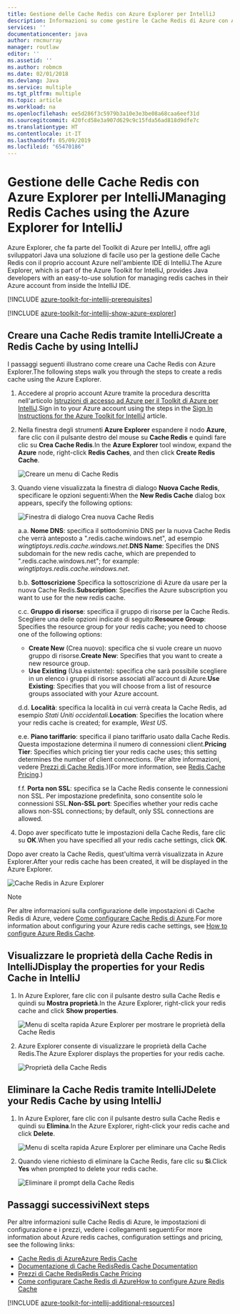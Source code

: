```yaml
---
title: Gestione delle Cache Redis con Azure Explorer per IntelliJ
description: Informazioni su come gestire le Cache Redis di Azure con Azure Explorer per IntelliJ.
services: ''
documentationcenter: java
author: rmcmurray
manager: routlaw
editor: ''
ms.assetid: ''
ms.author: robmcm
ms.date: 02/01/2018
ms.devlang: Java
ms.service: multiple
ms.tgt_pltfrm: multiple
ms.topic: article
ms.workload: na
ms.openlocfilehash: ee5d286f3c5979b3a10e3e3be08a68caa6eef31d
ms.sourcegitcommit: 420fcd58e3a907d629c9c15fda56ad818d9dfe7c
ms.translationtype: HT
ms.contentlocale: it-IT
ms.lasthandoff: 05/09/2019
ms.locfileid: "65470186"
---
```

# <a name="managing-redis-caches-using-the-azure-explorer-for-intellij"></a><span data-ttu-id="df67c-103">Gestione delle Cache Redis con Azure Explorer per IntelliJ</span><span class="sxs-lookup"><span data-stu-id="df67c-103">Managing Redis Caches using the Azure Explorer for IntelliJ</span></span>

<span data-ttu-id="df67c-104">Azure Explorer, che fa parte del Toolkit di Azure per IntelliJ, offre agli sviluppatori Java una soluzione di facile uso per la gestione delle Cache Redis con il proprio account Azure nell'ambiente IDE di IntelliJ.</span><span class="sxs-lookup"><span data-stu-id="df67c-104">The Azure Explorer, which is part of the Azure Toolkit for IntelliJ, provides Java developers with an easy-to-use solution for managing redis caches in their Azure account from inside the IntelliJ IDE.</span></span>

[!INCLUDE [azure-toolkit-for-intellij-prerequisites](../includes/azure-toolkit-for-intellij-prerequisites.md)]

[!INCLUDE [azure-toolkit-for-intellij-show-azure-explorer](../includes/azure-toolkit-for-intellij-show-azure-explorer.md)]

## <a name="create-a-redis-cache-by-using-intellij"></a><span data-ttu-id="df67c-105">Creare una Cache Redis tramite IntelliJ</span><span class="sxs-lookup"><span data-stu-id="df67c-105">Create a Redis Cache by using IntelliJ</span></span>

<span data-ttu-id="df67c-106">I passaggi seguenti illustrano come creare una Cache Redis con Azure Explorer.</span><span class="sxs-lookup"><span data-stu-id="df67c-106">The following steps walk you through the steps to create a redis cache using the Azure Explorer.</span></span>

1. <span data-ttu-id="df67c-107">Accedere al proprio account Azure tramite la procedura descritta nell'articolo [Istruzioni di accesso ad Azure per il Toolkit di Azure per IntelliJ].</span><span class="sxs-lookup"><span data-stu-id="df67c-107">Sign in to your Azure account using the steps in the [Sign In Instructions for the Azure Toolkit for IntelliJ] article.</span></span>

1. <span data-ttu-id="df67c-108">Nella finestra degli strumenti **Azure Explorer** espandere il nodo **Azure**, fare clic con il pulsante destro del mouse su **Cache Redis** e quindi fare clic su **Crea Cache Redis**.</span><span class="sxs-lookup"><span data-stu-id="df67c-108">In the **Azure Explorer** tool window, expand the **Azure** node, right-click **Redis Caches**, and then click **Create Redis Cache**.</span></span>

   ![Creare un menu di Cache Redis][CR01]

1. <span data-ttu-id="df67c-110">Quando viene visualizzata la finestra di dialogo **Nuova Cache Redis**, specificare le opzioni seguenti:</span><span class="sxs-lookup"><span data-stu-id="df67c-110">When the **New Redis Cache** dialog box appears, specify the following options:</span></span>

   ![Finestra di dialogo Crea nuova Cache Redis][CR02]

   <span data-ttu-id="df67c-112">a.</span><span class="sxs-lookup"><span data-stu-id="df67c-112">a.</span></span> <span data-ttu-id="df67c-113">**Nome DNS**: specifica il sottodominio DNS per la nuova Cache Redis che verrà anteposto a ".redis.cache.windows.net", ad esempio *wingtiptoys.redis.cache.windows.net*.</span><span class="sxs-lookup"><span data-stu-id="df67c-113">**DNS Name**: Specifies the DNS subdomain for the new redis cache, which are prepended to ".redis.cache.windows.net"; for example: *wingtiptoys.redis.cache.windows.net*.</span></span>

   <span data-ttu-id="df67c-114">b.</span><span class="sxs-lookup"><span data-stu-id="df67c-114">b.</span></span> <span data-ttu-id="df67c-115">**Sottoscrizione** Specifica la sottoscrizione di Azure da usare per la nuova Cache Redis.</span><span class="sxs-lookup"><span data-stu-id="df67c-115">**Subscription**: Specifies the Azure subscription you want to use for the new redis cache.</span></span>

   <span data-ttu-id="df67c-116">c.</span><span class="sxs-lookup"><span data-stu-id="df67c-116">c.</span></span> <span data-ttu-id="df67c-117">**Gruppo di risorse**: specifica il gruppo di risorse per la Cache Redis. Scegliere una delle opzioni indicate di seguito:</span><span class="sxs-lookup"><span data-stu-id="df67c-117">**Resource Group**: Specifies the resource group for your redis cache; you need to choose one of the following options:</span></span> 
      * <span data-ttu-id="df67c-118">**Create New** (Crea nuovo): specifica che si vuole creare un nuovo gruppo di risorse.</span><span class="sxs-lookup"><span data-stu-id="df67c-118">**Create New**: Specifies that you want to create a new resource group.</span></span> 
      * <span data-ttu-id="df67c-119">**Use Existing** (Usa esistente): specifica che sarà possibile scegliere in un elenco i gruppi di risorse associati all'account di Azure.</span><span class="sxs-lookup"><span data-stu-id="df67c-119">**Use Existing**: Specifies that you will choose from a list of resource groups associated with your Azure account.</span></span> 

   <span data-ttu-id="df67c-120">d.</span><span class="sxs-lookup"><span data-stu-id="df67c-120">d.</span></span> <span data-ttu-id="df67c-121">**Località**: specifica la località in cui verrà creata la Cache Redis, ad esempio *Stati Uniti occidentali*.</span><span class="sxs-lookup"><span data-stu-id="df67c-121">**Location**: Specifies the location where your redis cache is created; for example, *West US*.</span></span>

   <span data-ttu-id="df67c-122">e.</span><span class="sxs-lookup"><span data-stu-id="df67c-122">e.</span></span> <span data-ttu-id="df67c-123">**Piano tariffario**: specifica il piano tariffario usato dalla Cache Redis. Questa impostazione determina il numero di connessioni client.</span><span class="sxs-lookup"><span data-stu-id="df67c-123">**Pricing Tier**: Specifies which pricing tier your redis cache uses; this setting determines the number of client connections.</span></span> <span data-ttu-id="df67c-124">(Per altre informazioni, vedere [Prezzi di Cache Redis].)</span><span class="sxs-lookup"><span data-stu-id="df67c-124">(For more information, see [Redis Cache Pricing].)</span></span>

   <span data-ttu-id="df67c-125">f.</span><span class="sxs-lookup"><span data-stu-id="df67c-125">f.</span></span> <span data-ttu-id="df67c-126">**Porta non SSL**: specifica se la Cache Redis consente le connessioni non SSL. Per impostazione predefinita, sono consentite solo le connessioni SSL.</span><span class="sxs-lookup"><span data-stu-id="df67c-126">**Non-SSL port**: Specifies whether your redis cache allows non-SSL connections; by default, only SSL connections are allowed.</span></span>

1. <span data-ttu-id="df67c-127">Dopo aver specificato tutte le impostazioni della Cache Redis, fare clic su **OK**.</span><span class="sxs-lookup"><span data-stu-id="df67c-127">When you have specified all your redis cache settings, click **OK**.</span></span>

<span data-ttu-id="df67c-128">Dopo aver creato la Cache Redis, quest'ultima verrà visualizzata in Azure Explorer.</span><span class="sxs-lookup"><span data-stu-id="df67c-128">After your redis cache has been created, it will be displayed in the Azure Explorer.</span></span>

   ![Cache Redis in Azure Explorer][CR03]

> [!NOTE]
>
> <span data-ttu-id="df67c-130">Per altre informazioni sulla configurazione delle impostazioni di Cache Redis di Azure, vedere [Come configurare Cache Redis di Azure].</span><span class="sxs-lookup"><span data-stu-id="df67c-130">For more information about configuring your Azure redis cache settings, see [How to configure Azure Redis Cache].</span></span>
>

## <a name="display-the-properties-for-your-redis-cache-in-intellij"></a><span data-ttu-id="df67c-131">Visualizzare le proprietà della Cache Redis in IntelliJ</span><span class="sxs-lookup"><span data-stu-id="df67c-131">Display the properties for your Redis Cache in IntelliJ</span></span>

1. <span data-ttu-id="df67c-132">In Azure Explorer, fare clic con il pulsante destro sulla Cache Redis e quindi su **Mostra proprietà**.</span><span class="sxs-lookup"><span data-stu-id="df67c-132">In the Azure Explorer, right-click your redis cache and click **Show properties**.</span></span>

   ![Menu di scelta rapida Azure Explorer per mostrare le proprietà della Cache Redis][SP01]

1. <span data-ttu-id="df67c-134">Azure Explorer consente di visualizzare le proprietà della Cache Redis.</span><span class="sxs-lookup"><span data-stu-id="df67c-134">The Azure Explorer displays the properties for your redis cache.</span></span>

   ![Proprietà della Cache Redis][SP02]

## <a name="delete-your-redis-cache-by-using-intellij"></a><span data-ttu-id="df67c-136">Eliminare la Cache Redis tramite IntelliJ</span><span class="sxs-lookup"><span data-stu-id="df67c-136">Delete your Redis Cache by using IntelliJ</span></span>

1. <span data-ttu-id="df67c-137">In Azure Explorer, fare clic con il pulsante destro sulla Cache Redis e quindi su **Elimina**.</span><span class="sxs-lookup"><span data-stu-id="df67c-137">In the Azure Explorer, right-click your redis cache and click **Delete**.</span></span>

   ![Menu di scelta rapida Azure Explorer per eliminare una Cache Redis][DE01]

1. <span data-ttu-id="df67c-139">Quando viene richiesto di eliminare la Cache Redis, fare clic su **Sì**.</span><span class="sxs-lookup"><span data-stu-id="df67c-139">Click **Yes** when prompted to delete your redis cache.</span></span>

   ![Eliminare il prompt della Cache Redis][DE02]

## <a name="next-steps"></a><span data-ttu-id="df67c-141">Passaggi successivi</span><span class="sxs-lookup"><span data-stu-id="df67c-141">Next steps</span></span>

<span data-ttu-id="df67c-142">Per altre informazioni sulle Cache Redis di Azure, le impostazioni di configurazione e i prezzi, vedere i collegamenti seguenti:</span><span class="sxs-lookup"><span data-stu-id="df67c-142">For more information about Azure redis caches, configuration settings and pricing, see the following links:</span></span>

* <span data-ttu-id="df67c-143">[Cache Redis di Azure]</span><span class="sxs-lookup"><span data-stu-id="df67c-143">[Azure Redis Cache]</span></span>
* <span data-ttu-id="df67c-144">[Documentazione di Cache Redis]</span><span class="sxs-lookup"><span data-stu-id="df67c-144">[Redis Cache Documentation]</span></span>
* <span data-ttu-id="df67c-145">[Prezzi di Cache Redis]</span><span class="sxs-lookup"><span data-stu-id="df67c-145">[Redis Cache Pricing]</span></span>
* <span data-ttu-id="df67c-146">[Come configurare Cache Redis di Azure]</span><span class="sxs-lookup"><span data-stu-id="df67c-146">[How to configure Azure Redis Cache]</span></span>

[!INCLUDE [azure-toolkit-for-intellij-additional-resources](../includes/azure-toolkit-for-intellij-additional-resources.md)]

<!-- URL List -->

[Prezzi di Cache Redis]: https://azure.microsoft.com/pricing/details/cache/
[Redis Cache Pricing]: https://azure.microsoft.com/pricing/details/cache/
[Cache Redis di Azure]: https://azure.microsoft.com/services/cache/
[Azure Redis Cache]: https://azure.microsoft.com/services/cache/
[Documentazione di Cache Redis]: /azure/redis-cache
[Redis Cache Documentation]: /azure/redis-cache
[Come configurare Cache Redis di Azure]: /azure/redis-cache/cache-configure
[How to configure Azure Redis Cache]: /azure/redis-cache/cache-configure
[Istruzioni di accesso ad Azure per il Toolkit di Azure per IntelliJ]: ./azure-toolkit-for-intellij-sign-in-instructions.md
[Sign In Instructions for the Azure Toolkit for IntelliJ]: ./azure-toolkit-for-intellij-sign-in-instructions.md

<!-- IMG List -->

[CR01]: media/azure-toolkit-for-intellij-managing-redis-caches-using-azure-explorer/CR01.png
[CR02]: media/azure-toolkit-for-intellij-managing-redis-caches-using-azure-explorer/CR02.png
[CR03]: media/azure-toolkit-for-intellij-managing-redis-caches-using-azure-explorer/CR03.png

[SP01]: media/azure-toolkit-for-intellij-managing-redis-caches-using-azure-explorer/SP01.png
[SP02]: media/azure-toolkit-for-intellij-managing-redis-caches-using-azure-explorer/SP02.png

[DE01]: media/azure-toolkit-for-intellij-managing-redis-caches-using-azure-explorer/DE01.png
[DE02]: media/azure-toolkit-for-intellij-managing-redis-caches-using-azure-explorer/DE02.png
